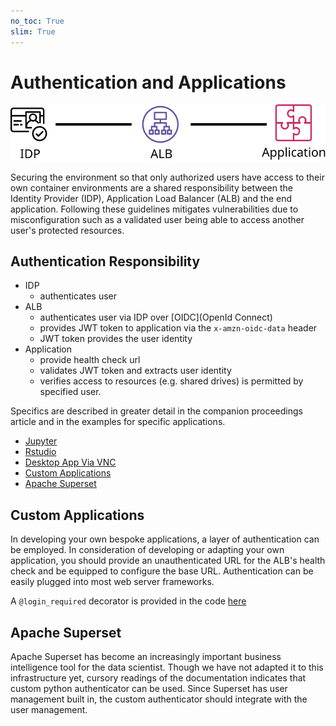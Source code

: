 ```yaml
---
no_toc: True
slim: True
---
```

# Authentication and Applications

![Shared Authentication](authentication.svg)

Securing the environment so that only authorized users have access to their own container environments are a shared responsibility between the Identity Provider (IDP), Application Load Balancer (ALB) and the end application. Following these guidelines mitigates vulnerabilities due to misconfiguration such as a validated user being able to access another user's protected resources.

## Authentication Responsibility

  * IDP
      -  authenticates user
  * ALB
      - authenticates user via IDP over [OIDC](OpenId Connect)
      - provides JWT token to application via the `x-amzn-oidc-data` header
      - JWT token provides the user identity
  * Application
      - provide health check url
      - validates JWT token and extracts user identity
      - verifies access to resources (e.g. shared drives) is permitted by specified user.

Specifics are described in greater detail in the companion proceedings article and in the examples for specific applications.

  * [Jupyter](jupyter.md)
  * [Rstudio](rstudio.md)
  * [Desktop App Via VNC](novnc.md)
  * [Custom Applications](#custom-applications)
  * [Apache Superset](#apache-superset)

## Custom Applications

In developing your own bespoke applications, a layer of authentication
can be employed. In consideration of developing or adapting your own
application, you should provide an unauthenticated URL for the ALB's
health check and be equipped to configure the base URL. Authentication
can be easily plugged into most web server frameworks.

A `@login_required` decorator is provided in the code [here]()


## Apache Superset

Apache Superset has become an increasingly important business intelligence tool for the data scientist. Though we have not adapted it to this infrastructure yet, cursory readings of the documentation indicates that custom python authenticator can be used. Since Superset has user management built in, the custom authenticator should integrate with the user management.